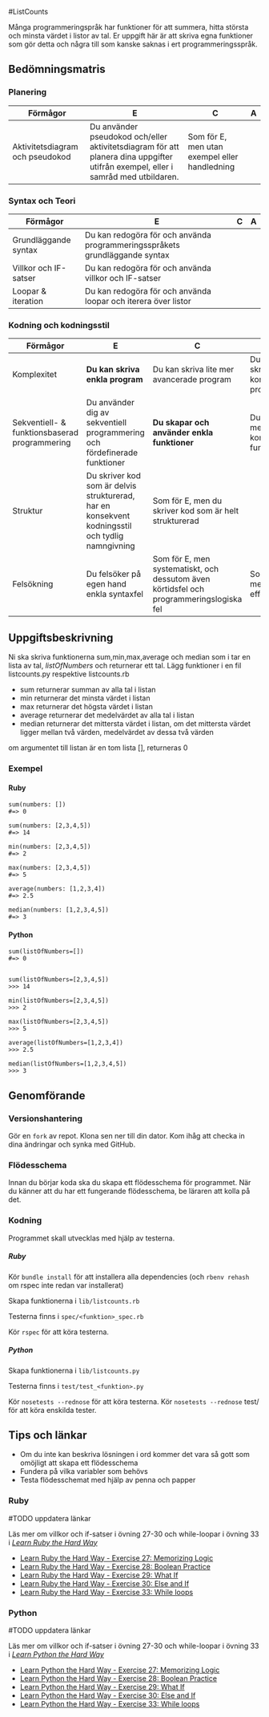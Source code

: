 #ListCounts

Många programmeringspråk har funktioner för att summera, hitta största och minsta värdet i listor av tal. Er uppgift här är att skriva egna funktioner som gör detta och några till som kanske saknas i ert programmeringsspråk.

## Bedömningsmatris ##

### Planering ###

| Förmågor                         | E 																																   | C | A |
|----------------------------------|-----------------------------------------------------------------------------------------------------------------------------------|---|---|
| Aktivitetsdiagram och pseudokod  | Du använder pseudokod och/eller aktivitetsdiagram för att planera dina uppgifter utifrån exempel, eller i samråd med utbildaren.  | Som för E, men utan exempel eller handledning |   |

### Syntax och Teori ###
| Förmågor                                       | E 																			| C | A |
|------------------------------------------------|------------------------------------------------------------------------------|---|---|
| Grundläggande syntax		                     | Du kan redogöra för och använda programmeringsspråkets grundläggande syntax  |   |   |
| Villkor och IF-satser		                     | Du kan redogöra för och använda villkor och IF-satser                        |   |   |
| Loopar & iteration                             | Du kan redogöra för och använda loopar och iterera över listor               |   |   |

### Kodning och kodningsstil ###

| Förmågor                                      | E                                                                         | C                                               | A                                              |
|-----------------------------------------------|---------------------------------------------------------------------------|-------------------------------------------------|------------------------------------------------|
| Komplexitet									| **Du kan skriva enkla program**                                               | Du kan skriva lite mer avancerade program       | Du kan skriva komplexa program
| Sekventiell- & funktionsbaserad programmering | Du använder dig av sekventiell programmering och fördefinerade funktioner | **Du skapar och använder enkla funktioner**         | Du skapar mer komplexa funktioner              |
| Struktur		 				                | Du skriver kod som är delvis strukturerad, har en konsekvent kodningsstil och tydlig namngivning | Som för E, men du skriver kod som är helt strukturerad |   			   |
| Felsökning                                    | Du felsöker på egen hand enkla syntaxfel | Som för E, men systematiskt, och dessutom även körtidsfel och programmeringslogiska fel | Som för C, men med effektivitet   	   |

## Uppgiftsbeskrivning ##

Ni ska skriva funktionerna sum,min,max,average och median som i tar en lista av tal, *listOfNumbers* och returnerar ett tal.
Lägg funktioner i en fil listcounts.py respektive listcounts.rb

- sum returnerar summan av alla tal i listan
- min returnerar det minsta värdet i listan
- max returnerar det högsta värdet i listan
- average returnerar det medelvärdet av alla tal i listan
- median returnerar det mittersta värdet i listan, om det mittersta värdet ligger mellan två värden, medelvärdet av dessa två värden

om argumentet till listan är en tom lista [], returneras 0


### Exempel ###

#### Ruby ####


    
	sum(numbers: [])
	#=> 0
    
	sum(numbers: [2,3,4,5])
	#=> 14
	
	min(numbers: [2,3,4,5])
	#=> 2
	
	max(numbers: [2,3,4,5])
	#=> 5

	average(numbers: [1,2,3,4])
	#=> 2.5
	
	median(numbers: [1,2,3,4,5])
	#=> 3

#### Python ####
	
	sum(listOfNumbers=[])
	#=> 0


	sum(listOfNumbers=[2,3,4,5])
	>>> 14
	
	min(listOfNumbers=[2,3,4,5])
	>>> 2
	
	max(listOfNumbers=[2,3,4,5])
	>>> 5

	average(listOfNumbers=[1,2,3,4])
	>>> 2.5
	
	median(listOfNumbers=[1,2,3,4,5])
	>>> 3

	

## Genomförande ##

### Versionshantering ###

Gör en `fork` av repot. Klona sen ner till din dator. Kom ihåg att checka in dina ändringar och synka med GitHub.

### Flödesschema ###

Innan du börjar koda ska du skapa ett flödesschema för programmet.
När du känner att du har ett fungerande flödesschema, be läraren att kolla på det.

### Kodning ###

Programmet skall utvecklas med hjälp av testerna.

##### Ruby #####

Kör `bundle install` för att installera alla dependencies (och `rbenv rehash` om rspec inte redan var installerat)

Skapa funktionerna i `lib/listcounts.rb`

Testerna finns i `spec/<funktion>_spec.rb`

Kör `rspec` för att köra testerna.

##### Python #####

Skapa funktionerna i `lib/listcounts.py`

Testerna finns i `test/test_<funktion>.py`

Kör `nosetests --rednose` för att köra testerna.
Kör `nosetests --rednose` test/<testnamn> för att köra enskilda tester. 

## Tips och länkar ##

* Om du inte kan beskriva lösningen i ord kommer det vara så gott som omöjligt att skapa ett flödesschema
* Fundera på vilka variabler som behövs
* Testa flödesschemat med hjälp av penna och papper

### Ruby ###

#TODO uppdatera länkar

Läs mer om villkor och if-satser i övning 27-30 och while-loopar i övning 33 i [*Learn Ruby the Hard Way*](http://ruby.learncodethehardway.org/book)

* [Learn Ruby the Hard Way - Exercise 27: Memorizing Logic](http://ruby.learncodethehardway.org/book/ex27.html)
* [Learn Ruby the Hard Way - Exercise 28: Boolean Practice](http://ruby.learncodethehardway.org/book/ex28.html)
* [Learn Ruby the Hard Way - Exercise 29: What If](http://ruby.learncodethehardway.org/book/ex29.html)
* [Learn Ruby the Hard Way - Exercise 30: Else and If](http://ruby.learncodethehardway.org/book/ex30.html)
* [Learn Ruby the Hard Way - Exercise 33: While loops](http://ruby.learncodethehardway.org/book/ex33.html)

### Python ###

#TODO uppdatera länkar

Läs mer om villkor och if-satser i övning 27-30 och while-loopar i övning 33 i [*Learn Python the Hard Way*](http://learnpythonthehardway.org)

* [Learn Python the Hard Way - Exercise 27: Memorizing Logic](http://learnpythonthehardway.org/book/ex27.html)
* [Learn Python the Hard Way - Exercise 28: Boolean Practice](http://learnpythonthehardway.org/book/ex28.html)
* [Learn Python the Hard Way - Exercise 29: What If](http://learnpythonthehardway.org/book/ex29.html)
* [Learn Python the Hard Way - Exercise 30: Else and If](http://learnpythonthehardway.org/book/ex30.html)
* [Learn Python the Hard Way - Exercise 33: While loops](http://learnpythonthehardway.org/book/ex33.html)
